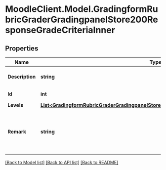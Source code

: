 # MoodleClient.Model.GradingformRubricGraderGradingpanelStore200ResponseGradeCriteriaInner

## Properties

Name | Type | Description | Notes
------------ | ------------- | ------------- | -------------
**Description** | **string** | Description of the Criteria | [optional] 
**Id** | **int** | ID of the Criteria | [optional] 
**Levels** | [**List&lt;GradingformRubricGraderGradingpanelStore200ResponseGradeCriteriaInnerLevelsInner&gt;**](GradingformRubricGraderGradingpanelStore200ResponseGradeCriteriaInnerLevelsInner.md) |  | [optional] 
**Remark** | **string** | Any remarks for this criterion for the user being assessed | [optional] 

[[Back to Model list]](../README.md#documentation-for-models) [[Back to API list]](../README.md#documentation-for-api-endpoints) [[Back to README]](../README.md)

